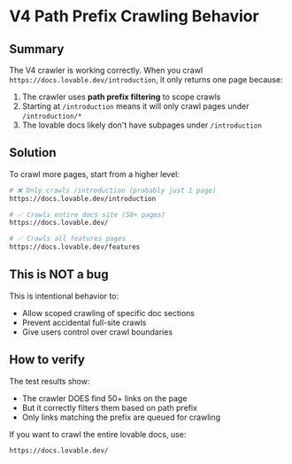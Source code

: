 # V4 Path Prefix Crawling Behavior

## Summary

The V4 crawler is working correctly. When you crawl `https://docs.lovable.dev/introduction`, it only returns one page because:

1. The crawler uses **path prefix filtering** to scope crawls
2. Starting at `/introduction` means it will only crawl pages under `/introduction/*`
3. The lovable docs likely don't have subpages under `/introduction`

## Solution

To crawl more pages, start from a higher level:

```bash
# ❌ Only crawls /introduction (probably just 1 page)
https://docs.lovable.dev/introduction

# ✅ Crawls entire docs site (50+ pages)
https://docs.lovable.dev/

# ✅ Crawls all features pages
https://docs.lovable.dev/features
```

## This is NOT a bug

This is intentional behavior to:
- Allow scoped crawling of specific doc sections
- Prevent accidental full-site crawls
- Give users control over crawl boundaries

## How to verify

The test results show:
- The crawler DOES find 50+ links on the page
- But it correctly filters them based on path prefix
- Only links matching the prefix are queued for crawling

If you want to crawl the entire lovable docs, use:
```
https://docs.lovable.dev/
```